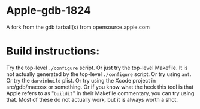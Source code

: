 Apple-gdb-1824
==============

A fork from the gdb tarball(s) from opensource.apple.com

Build instructions:
==================

Try the top-level `./configure` script.
Or just try the top-level Makefile. It is not actually generated by the top-level `./configure` script.
Or try using `ant`.
Or try the `darwinbuild` plist.
Or try using the Xcode project in src/gdb/macosx or something.
Or if you know what the heck this tool is that Apple refers to as "`buildit`" in their Makefile commentary, you can try using that.
Most of these do not actually work, but it is always worth a shot.

